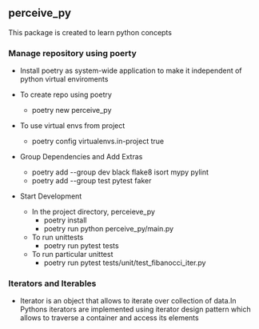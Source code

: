 ## perceive_py  
This package is created to learn python concepts 
### Manage repository using poerty
- Install poetry as system-wide application to make it independent of python virtual enviroments 
- To create repo using poetry 
    - poetry new perceive_py  
- To use virtual envs from project  
    - poetry config virtualenvs.in-project true  
- Group Dependencies and Add Extras
    - poetry add --group dev black flake8 isort mypy pylint  
    - poetry add --group test pytest faker  

- Start Development
    - In the project directory, perceieve_py
        - poetry install
        - poetry run python perceive_py/main.py
    - To run unittests
        - poetry run pytest tests
    - To run particular unittest
        - poetry run pytest tests/unit/test_fibanocci_iter.py  

### Iterators and Iterables
- Iterator is an object that allows to iterate over collection of data.In Pythons iterators are implemented using iterator design pattern which allows to traverse a container and access its elements
 
